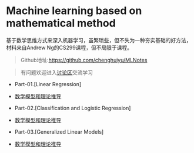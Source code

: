 # Machine learning based on mathematical method

基于数学思维方式来深入机器学习，虽繁琐些，但不失为一种夯实基础的好方法，材料来自Andrew Ng的CS299课程，但不局限于课程。

> Github地址:https://github.com/chenghuiyu/MLNotes

> 有问题欢迎进入[讨论区](https://github.com/chenghuiyu/MLNotes/issues)交流学习


* Part-01.[Linear Regression]
 - [数学模型和理论推导](notes/01-Linear-Regression/LMS-algorithm.md)


* Part-02.[Classification and Logistic Regression]
 - [数学模型和理论推导](notes/02-Classification-and-Logistic-Regression/Classification-and-Logistic-Regression.md)

* Part-03.[Generalized Linear Models]
 - [数学模型和理论推导](notes/03-Generalized-Linear-Models/Generalized-Linear-Models.md)



